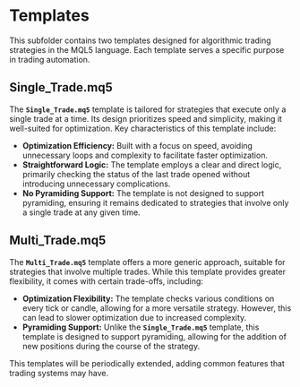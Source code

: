 # **Templates**

This subfolder contains two templates designed for algorithmic trading strategies in the MQL5 language. Each template serves a specific purpose in trading automation.

## **Single_Trade.mq5**

The **`Single_Trade.mq5`** template is tailored for strategies that execute only a single trade at a time. Its design prioritizes speed and simplicity, making it well-suited for optimization. Key characteristics of this template include:

- **Optimization Efficiency:** Built with a focus on speed, avoiding unnecessary loops and complexity to facilitate faster optimization.
- **Straightforward Logic:** The template employs a clear and direct logic, primarily checking the status of the last trade opened without introducing unnecessary complications.
- **No Pyramiding Support:** The template is not designed to support pyramiding, ensuring it remains dedicated to strategies that involve only a single trade at any given time.

## **Multi_Trade.mq5**

The **`Multi_Trade.mq5`** template offers a more generic approach, suitable for strategies that involve multiple trades. While this template provides greater flexibility, it comes with certain trade-offs, including:

- **Optimization Flexibility:** The template checks various conditions on every tick or candle, allowing for a more versatile strategy. However, this can lead to slower optimization due to increased complexity.
- **Pyramiding Support:** Unlike the **`Single_Trade.mq5`** template, this template is designed to support pyramiding, allowing for the addition of new positions during the course of the strategy.

This templates will be periodically extended, adding common features that trading systems may have.